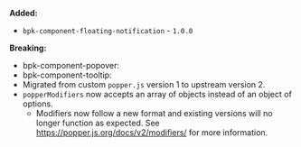 **Added:**
 - `bpk-component-floating-notification` - `1.0.0`

**Breaking:**
 - bpk-component-popover:
 - bpk-component-tooltip:
  - Migrated from custom `popper.js` version 1 to upstream version 2.
  - `popperModifiers` now accepts an array of objects instead of an object of options.
    - Modifiers now follow a new format and existing versions will no longer function as expected. See https://popper.js.org/docs/v2/modifiers/ for more information.
